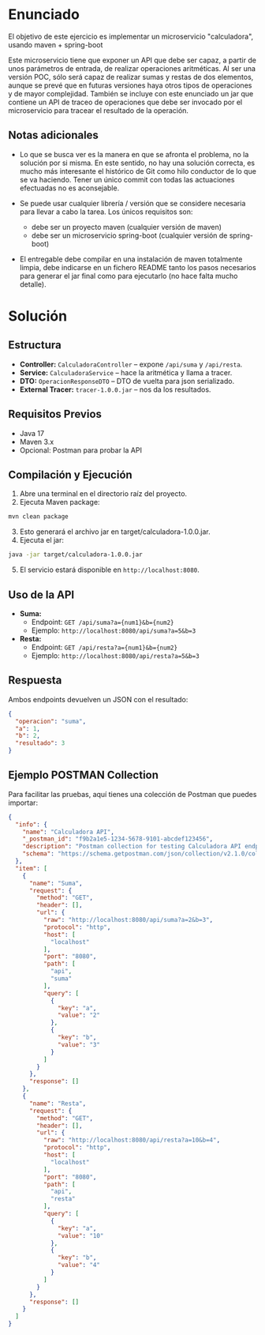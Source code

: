 Enunciado
=================

El objetivo de este ejercicio es implementar un microservicio "calculadora", usando maven + spring-boot

Este microservicio tiene que exponer un API que debe ser capaz, a partir de unos parámetros de entrada, de realizar operaciones aritméticas. Al ser una versión POC, sólo será capaz de realizar sumas y restas de dos elementos, aunque se prevé que en futuras versiones haya otros tipos de operaciones y de mayor complejidad. También se incluye con este enunciado un jar que contiene un API de traceo de operaciones que debe ser invocado por el microservicio para tracear el resultado de la operación.

## Notas adicionales

* Lo que se busca ver es la manera en que se afronta el problema, no la solución por si misma. En este sentido, no hay una solución correcta, es mucho más interesante el histórico de Git como hilo conductor de lo que se va haciendo. Tener un único commit con todas las actuaciones efectuadas no es aconsejable.

* Se puede usar cualquier librería / versión que se considere necesaria para llevar a cabo la tarea. Los únicos requisitos son:
  * debe ser un proyecto maven (cualquier versión de maven)
  * debe ser un microservicio spring-boot (cualquier versión de spring-boot)

* El entregable debe compilar en una instalación de maven totalmente limpia, debe indicarse en un fichero README tanto los pasos necesarios para generar el jar final como para ejecutarlo (no hace falta mucho detalle).

Solución
=================
## Estructura
- **Controller:** `CalculadoraController` – expone `/api/suma` y `/api/resta`.
- **Service:** `CalculadoraService` – hace la aritmética y llama a tracer.
- **DTO:** `OperacionResponseDTO` – DTO de vuelta para json serializado.
- **External Tracer:** `tracer-1.0.0.jar` – nos da los resultados.
## Requisitos Previos
- Java 17
- Maven 3.x
- Opcional: Postman para probar la API
## Compilación y Ejecución
1. Abre una terminal en el directorio raíz del proyecto.
2. Ejecuta Maven package:

```bash
mvn clean package
```
3. Esto generará el archivo jar en target/calculadora-1.0.0.jar.
4. Ejecuta el jar:

```bash
java -jar target/calculadora-1.0.0.jar
```
5. El servicio estará disponible en `http://localhost:8080`.
## Uso de la API
- **Suma:**
  - Endpoint: `GET /api/suma?a={num1}&b={num2}`
  - Ejemplo: `http://localhost:8080/api/suma?a=5&b=3`
- **Resta:**
  - Endpoint: `GET /api/resta?a={num1}&b={num2}`
  - Ejemplo: `http://localhost:8080/api/resta?a=5&b=3`
## Respuesta
Ambos endpoints devuelven un JSON con el resultado:
```json
{
  "operacion": "suma",
  "a": 1,
  "b": 2,
  "resultado": 3
}
```
## Ejemplo POSTMAN Collection
Para facilitar las pruebas, aquí tienes una colección de Postman que puedes importar:
````json
{
  "info": {
    "name": "Calculadora API",
    "_postman_id": "f9b2a1e5-1234-5678-9101-abcdef123456",
    "description": "Postman collection for testing Calculadora API endpoints",
    "schema": "https://schema.getpostman.com/json/collection/v2.1.0/collection.json"
  },
  "item": [
    {
      "name": "Suma",
      "request": {
        "method": "GET",
        "header": [],
        "url": {
          "raw": "http://localhost:8080/api/suma?a=2&b=3",
          "protocol": "http",
          "host": [
            "localhost"
          ],
          "port": "8080",
          "path": [
            "api",
            "suma"
          ],
          "query": [
            {
              "key": "a",
              "value": "2"
            },
            {
              "key": "b",
              "value": "3"
            }
          ]
        }
      },
      "response": []
    },
    {
      "name": "Resta",
      "request": {
        "method": "GET",
        "header": [],
        "url": {
          "raw": "http://localhost:8080/api/resta?a=10&b=4",
          "protocol": "http",
          "host": [
            "localhost"
          ],
          "port": "8080",
          "path": [
            "api",
            "resta"
          ],
          "query": [
            {
              "key": "a",
              "value": "10"
            },
            {
              "key": "b",
              "value": "4"
            }
          ]
        }
      },
      "response": []
    }
  ]
}
````
